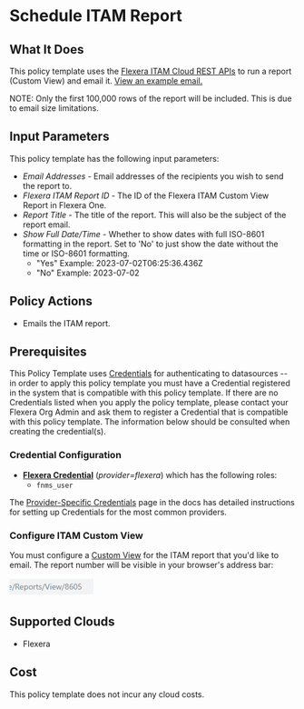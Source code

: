 # Schedule ITAM Report

## What It Does

This policy template uses the [Flexera ITAM Cloud REST APIs](https://docs.flexera.com/FlexeraOneAPI/ITAMDataAPI/#api-Reports-reportsExecute) to run a report (Custom View) and email it. [View an example email.](https://raw.githubusercontent.com/flexera-public/policy_templates/refs/heads/master/operational/flexera/itam/schedule_itam_report/images/email_output.png)

NOTE: Only the first 100,000 rows of the report will be included. This is due to email size limitations.

## Input Parameters

This policy template has the following input parameters:

- *Email Addresses* - Email addresses of the recipients you wish to send the report to.
- *Flexera ITAM Report ID* - The ID of the Flexera ITAM Custom View Report in Flexera One.
- *Report Title* - The title of the report. This will also be the subject of the report email.
- *Show Full Date/Time* - Whether to show dates with full ISO-8601 formatting in the report. Set to 'No' to just show the date without the time or ISO-8601 formatting.
  - "Yes" Example: 2023-07-02T06:25:36.436Z
  - "No" Example: 2023-07-02

## Policy Actions

- Emails the ITAM report.

## Prerequisites

This Policy Template uses [Credentials](https://docs.flexera.com/flexera/EN/Automation/ManagingCredentialsExternal.htm) for authenticating to datasources -- in order to apply this policy template you must have a Credential registered in the system that is compatible with this policy template. If there are no Credentials listed when you apply the policy template, please contact your Flexera Org Admin and ask them to register a Credential that is compatible with this policy template. The information below should be consulted when creating the credential(s).

### Credential Configuration

- [**Flexera Credential**](https://docs.flexera.com/flexera/EN/Automation/ProviderCredentials.htm) (*provider=flexera*) which has the following roles:
  - `fnms_user`

The [Provider-Specific Credentials](https://docs.flexera.com/flexera/EN/Automation/ProviderCredentials.htm) page in the docs has detailed instructions for setting up Credentials for the most common providers.

### Configure ITAM Custom View

You must configure a [Custom View](https://raw.githubusercontent.com/flexera-public/policy_templates/refs/heads/master/operational/flexera/itam/schedule_itam_report/images/itam_cv_report.png) for the ITAM report that you'd like to email. The report number will be visible in your browser's address bar:

![Report Number](https://raw.githubusercontent.com/flexera-public/policy_templates/refs/heads/master/operational/flexera/itam/schedule_itam_report/images/report_number.png)

## Supported Clouds

- Flexera

## Cost

This policy template does not incur any cloud costs.
